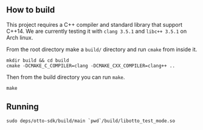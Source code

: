 ## How to build

This project requires a C++ compiler and standard library that support C++14. We are currently testing it with `clang 3.5.1` and `libc++ 3.5.1` on Arch linux.

From the root directory make a `build/` directory and run `cmake` from inside it.

```
mkdir build && cd build
cmake -DCMAKE_C_COMPILER=clang -DCMAKE_CXX_COMPILER=clang++ ..
```

Then from the build directory you can run `make`.

```
make
```

## Running

```
sudo deps/otto-sdk/build/main `pwd`/build/libotto_test_mode.so
```
